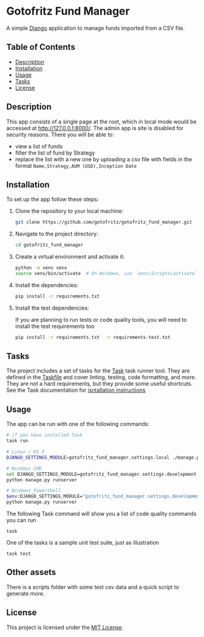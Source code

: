# Gotofritz Fund Manager

A simple [Django](https://www.djangoproject.com/) application to manage funds imported from a CSV file.

## Table of Contents

- [Description](#description)
- [Installation](#installation)
- [Usage](#usage)
- [Tasks](#tasks)
- [License](#license)

## Description

This app consists of a single page at the root, which in local mode would be accessed at <http://127.0.0.1:8000/>. The admin app is site is disabled for security reasons. There you will be able to:

- view a list of funds
- filter the list of fund by Strategy
- replace the list with a new one by uploading a csv file with fields in the format `Name,Strategy,AUM (USD),Inception Date`

## Installation

To set up the app follow these steps:

1. Clone the repository to your local machine:

   ```bash
   git clone https://github.com/gotofritz/gotofritz_fund_manager.git
   ```

2. Navigate to the project directory:

   ```bash
   cd gotofritz_fund_manager
   ```

3. Create a virtual environment and activate it:

   ```bash
   python -m venv venv
   source venv/bin/activate  # On Windows, use `venv\Scripts\activate`
   ```

4. Install the dependencies:

   ```bash
   pip install -r requirements.txt
   ```

5. Install the test dependencies:

   If you are planning to run tests or code quality tools, you will need to install the test requirements too

   ```bash
   pip install -r requirements.txt  -r requirements-test.txt
   ```

## Tasks

The project includes a set of tasks for the [Task](https://taskfile.dev/) task runner tool. They are defined in the [Taskfile](Taskfile.yml) and cover linting, testing, code formatting, and more. They are not a hard requirements, but they provide some useful shortcuts. See the Task documentation for [isntallation instructions](https://taskfile.dev/installation/)

## Usage

The app can be run with one of the following commands:

```bash
# if you have installed Task
task run

# Linux / OS X
DJANGO_SETTINGS_MODULE=gotofritz_fund_manager.settings.local ./manage.py runserver

# Windows CMD
set DJANGO_SETTINGS_MODULE=gotofritz_fund_manager.settings.development
python manage.py runserver

# Windows PowerShell
$env:DJANGO_SETTINGS_MODULE="gotofritz_fund_manager.settings.development"
python manage.py runserver
```

The following Task command will show you a list of code quality commands you can run

```
task
```

One of the tasks is a sample unit test suite, just as illustration

```
task test
```

## Other assets

There is a scripts folder with some test csv data and a quick script to generate more.

## License

This project is licensed under the [MIT License](LICENSE).
